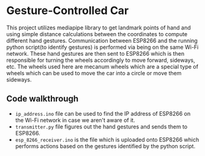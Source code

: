 # Gesture-Controlled Car
This project utilizes mediapipe library to get landmark points of hand and using simple distance calculations between the coordinates to compute different hand gestures. Communication between ESP8266 and the running python script(to identify gestures) is performed via being on the same Wi-Fi network. These hand gestures are then sent to ESP8266 which is then responsible for turning the wheels accordingly to move forward, sideways, etc. The wheels used here are mecanum wheels which are a special type of wheels which can be used to move the car into a circle or move them sideways.

## Code walkthrough
- `ip_address.ino` file can be used to find the IP address of ESP8266 on the Wi-Fi network in case we aren't aware of it.
- `transmitter.py` file figures out the hand gestures and sends them to ESP8266.
- `esp_8266_receiver.ino` is the file which is uploaded onto ESP8266 which performs actions based on the gestures identified by the python script.
